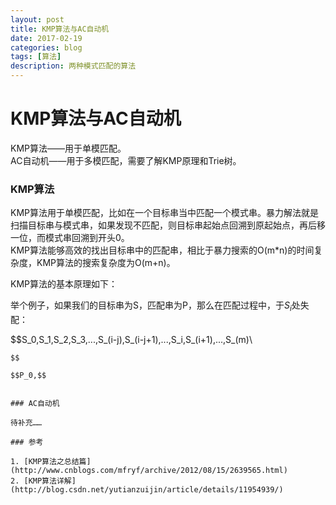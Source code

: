 ```yaml
--- 
layout: post 
title: KMP算法与AC自动机
date: 2017-02-19 
categories: blog 
tags: [算法] 
description: 两种模式匹配的算法
--- 
```


# KMP算法与AC自动机

KMP算法——用于单模匹配。  
AC自动机——用于多模匹配，需要了解KMP原理和Trie树。

### KMP算法

KMP算法用于单模匹配，比如在一个目标串当中匹配一个模式串。暴力解法就是扫描目标串与模式串，如果发现不匹配，则目标串起始点回溯到原起始点，再后移一位，而模式串回溯到开头0。  
KMP算法能够高效的找出目标串中的匹配串，相比于暴力搜索的O(m*n)的时间复杂度，KMP算法的搜索复杂度为O(m+n)。  

KMP算法的基本原理如下：

举个例子，如果我们的目标串为S，匹配串为P，那么在匹配过程中，于$S_i$处失配：  

$$S_0,S_1,S_2,S_3,...,S_(i-j),S_(i-j+1),...,S_i,S_(i+1),...,S_(m)\\
~~~~~~~~~~~~~~~~~S_0
$$

$$P_0,$$


### AC自动机

待补充……

### 参考

1. [KMP算法之总结篇](http://www.cnblogs.com/mfryf/archive/2012/08/15/2639565.html)
2. [KMP算法详解](http://blog.csdn.net/yutianzuijin/article/details/11954939/)